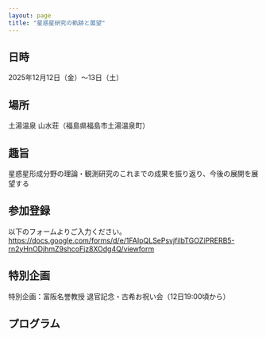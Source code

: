```yaml
---
layout: page    
title: "星惑星研究の軌跡と展望"
---
```


## 日時
2025年12月12日（金）～13日（土）

## 場所
土湯温泉 山水荘（福島県福島市土湯温泉町）

## 趣旨
星惑星形成分野の理論・観測研究のこれまでの成果を振り返り、今後の展開を展望する

## 参加登録

以下のフォームよりご入力ください。
https://docs.google.com/forms/d/e/1FAIpQLSePsvjfilbTGOZiPRERB5-rn2yHnODjhmZ9shcoFjz8XOdg4Q/viewform

## 特別企画

特別企画：富阪名誉教授 退官記念・古希お祝い会（12日19:00頃から）
 
## プログラム 
